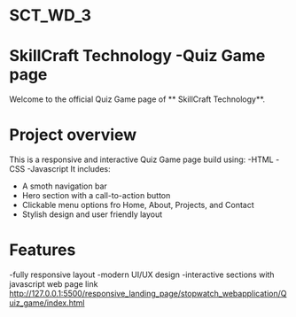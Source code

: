 # SCT_WD_3
# SkillCraft Technology -Quiz Game page  
Welcome to the official Quiz Game page of ** SkillCraft Technology**.
# Project overview
This is a responsive and interactive Quiz Game page build using:
-HTML
-CSS
-Javascript
It includes:
- A smoth navigation bar
- Hero section with a call-to-action button
- Clickable menu options fro Home, About, Projects, and Contact
- Stylish design and user friendly layout
# Features
-fully responsive layout
-modern UI/UX design
-interactive sections with javascript
 web page link
 http://127.0.0.1:5500/responsive_landing_page/stopwatch_webapplication/Quiz_game/index.html
